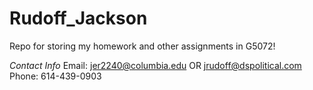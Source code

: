 # Rudoff_Jackson
Repo for storing my homework and other assignments in G5072!

*Contact Info*
Email: jer2240@columbia.edu OR jrudoff@dspolitical.com
Phone: 614-439-0903


